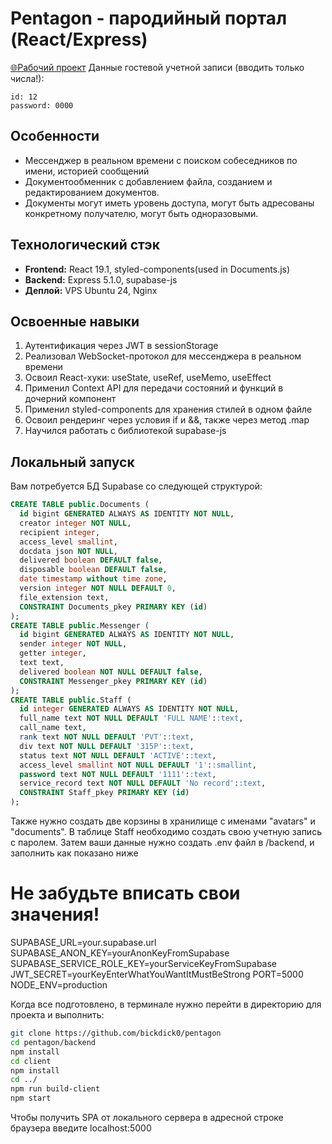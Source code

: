 # Pentagon - пародийный портал (React/Express)
[🌐Рабочий проект](https://ivanpavlov.site)
Данные гостевой учетной записи (вводить только числа!): 
```userData
id: 12 
password: 0000
```

## Особенности
- Мессенджер в реальном времени с поиском собеседников по имени, историей сообщений
- Документообменник с добавлением файла, созданием и редактированием документов.
- Документы могут иметь уровень доступа, могут быть адресованы конкретному получателю, могут быть одноразовыми. 

## Технологический стэк
- **Frontend:** React 19.1, styled-components(used in Documents.js)
- **Backend:** Express 5.1.0, supabase-js
- **Деплой:** VPS Ubuntu 24, Nginx

## Освоенные навыки
1. Аутентификация через JWT в sessionStorage
1. Реализовал WebSocket-протокол для мессенджера в реальном времени
2. Освоил React-хуки: useState, useRef, useMemo, useEffect
3. Применил Context API для передачи состояний и функций в дочерний компонент
4. Применил styled-components для хранения стилей в одном файле
5. Освоил рендеринг через условия if и &&, также через метод .map
6. Научился работать c библиотекой supabase-js

## Локальный запуск
Вам потребуется БД Supabase со следующей структурой:
```sql
CREATE TABLE public.Documents (
  id bigint GENERATED ALWAYS AS IDENTITY NOT NULL,
  creator integer NOT NULL,
  recipient integer,
  access_level smallint,
  docdata json NOT NULL,
  delivered boolean DEFAULT false,
  disposable boolean DEFAULT false,
  date timestamp without time zone,
  version integer NOT NULL DEFAULT 0,
  file_extension text,
  CONSTRAINT Documents_pkey PRIMARY KEY (id)
);
CREATE TABLE public.Messenger (
  id bigint GENERATED ALWAYS AS IDENTITY NOT NULL,
  sender integer NOT NULL,
  getter integer,
  text text,
  delivered boolean NOT NULL DEFAULT false,
  CONSTRAINT Messenger_pkey PRIMARY KEY (id)
);
CREATE TABLE public.Staff (
  id integer GENERATED ALWAYS AS IDENTITY NOT NULL,
  full_name text NOT NULL DEFAULT 'FULL NAME'::text,
  call_name text,
  rank text NOT NULL DEFAULT 'PVT'::text,
  div text NOT NULL DEFAULT '315P'::text,
  status text NOT NULL DEFAULT 'ACTIVE'::text,
  access_level smallint NOT NULL DEFAULT '1'::smallint,
  password text NOT NULL DEFAULT '1111'::text,
  service_record text NOT NULL DEFAULT 'No record'::text,
  CONSTRAINT Staff_pkey PRIMARY KEY (id)
);
```
Также нужно создать две корзины в хранилище с именами "avatars" и "documents".
В таблице Staff необходимо создать свою учетную запись с паролем. 
Затем ваши данные нужно создать .env файл в /backend, и заполнить как показано ниже
# Не забудьте вписать свои значения!
SUPABASE_URL=your.supabase.url
SUPABASE_ANON_KEY=yourAnonKeyFromSupabase
SUPABASE_SERVICE_ROLE_KEY=yourServiceKeyFromSupabase
JWT_SECRET=yourKeyEnterWhatYouWantItMustBeStrong
PORT=5000
NODE_ENV=production

Когда все подготовлено, в терминале нужно перейти в директорию для проекта и выполнить:
```bash
git clone https://github.com/bickdick0/pentagon
cd pentagon/backend
npm install
cd client
npm install
cd ../
npm run build-client
npm start
```
Чтобы получить SPA от локального сервера в адресной строке браузера введите localhost:5000
